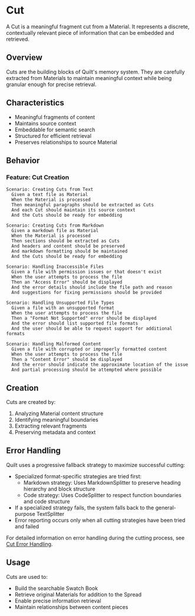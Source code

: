 # Cut

A Cut is a meaningful fragment cut from a Material. It represents a discrete, contextually relevant piece of information that can be embedded and retrieved.

## Overview

Cuts are the building blocks of Quilt's memory system. They are carefully extracted from Materials to maintain meaningful context while being granular enough for precise retrieval.

## Characteristics

- Meaningful fragments of content
- Maintains source context
- Embeddable for semantic search
- Structured for efficient retrieval
- Preserves relationships to source Material

## Behavior

### Feature: Cut Creation

```gherkin
Scenario: Creating Cuts from Text
  Given a text file as Material
  When the Material is processed
  Then meaningful paragraphs should be extracted as Cuts
  And each Cut should maintain its source context
  And the Cuts should be ready for embedding

Scenario: Creating Cuts from Markdown
  Given a markdown file as Material
  When the Material is processed
  Then sections should be extracted as Cuts
  And headers and content should be preserved
  And markdown formatting should be maintained
  And the Cuts should be ready for embedding

Scenario: Handling Inaccessible Files
  Given a file with permission issues or that doesn't exist
  When the user attempts to process the file
  Then an "Access Error" should be displayed
  And the error details should include the file path and reason
  And suggestions for fixing permissions should be provided

Scenario: Handling Unsupported File Types
  Given a file with an unsupported format
  When the user attempts to process the file
  Then a "Format Not Supported" error should be displayed
  And the error should list supported file formats
  And the user should be able to request support for additional formats

Scenario: Handling Malformed Content
  Given a file with corrupted or improperly formatted content
  When the user attempts to process the file
  Then a "Content Error" should be displayed
  And the error should indicate the approximate location of the issue
  And partial processing should be attempted where possible
```

## Creation

Cuts are created by:

1. Analyzing Material content structure
2. Identifying meaningful boundaries
3. Extracting relevant fragments
4. Preserving metadata and context

## Error Handling

Quilt uses a progressive fallback strategy to maximize successful cutting:

- Specialized format-specific strategies are tried first:
  - Markdown strategy: Uses MarkdownSplitter to preserve heading hierarchy and block structure
  - Code strategy: Uses CodeSplitter to respect function boundaries and code structure
- If a specialized strategy fails, the system falls back to the general-purpose TextSplitter
- Error reporting occurs only when all cutting strategies have been tried and failed

For detailed information on error handling during the cutting process, see [Cut Error Handling](./cutting-errors.md).

## Usage

Cuts are used to:

- Build the searchable Swatch Book
- Retrieve original Materials for addition to the Spread
- Enable precise information retrieval
- Maintain relationships between content pieces
